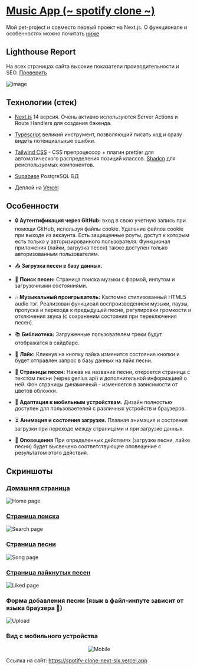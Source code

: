 # [Music App (~ spotify clone ~)](https://spotify-clone-next-six.vercel.app/)

Мой pet-project и совместо первый проект на Next.js. О функционале и особенностях можно почитать [ниже](#технологии-стек)

## Lighthouse Report

На всех страницах сайта высокие показатели проиводительности и SEO.
[Проверить](https://pagespeed.web.dev/analysis/https-spotify-clone-next-six-vercel-app/k6jh8i46at?form_factor=desktop)

![image](https://github.com/neequu/spotify-clone-next/assets/69749247/70a42a3a-16c9-41f2-90bc-37c087f8f6fd)

## Технологии (стек)

- [Next.js](https://nextjs.org/) 14 версия. Очень активно используются Server Actions и Route Handlers для создания бэкенда.

- [Typescript](https://www.typescriptlang.org) великий инструмент, позволяющий писать код и сразу видеть потенциальные ошибки.
  
- [Tailwind CSS](https://tailwindcss.com/) - CSS препроцессор + плагин prettier для автоматического распределения позиций классов. [Shadcn](https://ui.shadcn.com) для реиспользуемых компонентов.

- [Supabase](https://supabase.io/) PostgreSQL БД

- Деплой на [Vercel](https://vercel.com/)

## Особенности

- 🔒 **Аутентификация через GitHub:** вход в свою учетную запись при помощи GitHub, используя файлы cookie. Удаление файлов cookie при выходе из аккаунта. Есть защищенные роуты, доступ к которым есть только у авторизированного пользователя. Функционал приложения (лайки, загрузка песен) также доступен только авторизованным пользователям.

- 📤 **Загрузка песен в базу данных.** 

- 🔎 **Поиск песен:** Страница поиска музыки с формой, инпутом и загрузочными состояниями. 

- 🎶 **Музыкальный проигрыватель:** Кастомно стилизованный HTML5 audio тэг. Реализован функциоал воспроизведением музыки, паузы, пропуска и перехода к предыдущей песне, регулировки громкости и отключения звука (с сохраненим состояния при переключения песен).

- 📚 **Библиотека:** Загруженные пользователем треки будут отображатся в сайдбаре.

- 🖤 **Лайк:** Кликнув на кнопку лайка изменится состояние кнопки и будет отправлен запрос в базу данных на лайк песни.

- 🎵 **Страницы песен:** Нажав на название песни, откроется страница с текстом песни (через genius api) и дополнительной информацией о ней. Фон страницы динамичный - изменяется в зависимости от цветов обложки.

- 📱 **Адаптация к мобильным устройствам.** Дизайн полностью доступен для пользоваетелей с различных устройств и браузеров.

- ⏳ **Анимация и состояния загрузки.** Плавная анимация и состояния загрузки при переходе между страницами и при загрузке данных.

- 🔔 **Оповещения** При определенных действиях (загрузке песни, лайке песни) будет высвечено соответствующее оповещение с результатом этого действия.

## Скриншоты
### [Домашняя страница](https://spotify-clone-next-six.vercel.app)
![Home page](https://github.com/neequu/spotify-clone-next/assets/69749247/150a3365-e823-4064-a6c6-faf0a9bd7d86)
### [Страница поиска](https://spotify-clone-next-six.vercel.app/search)
![Search page](https://github.com/neequu/spotify-clone-next/assets/69749247/93050f9f-8c58-4371-99c8-cf03aee0dd5f)
### [Страница песни](https://spotify-clone-next-six.vercel.app/songs/1)
![Song page](https://github.com/neequu/spotify-clone-next/assets/69749247/05db822a-2bf6-46d7-b21b-6cbc7787b2fc)
### [Страница лайкнутых песен](https://spotify-clone-next-six.vercel.app/liked-songs)
![Liked page](https://github.com/neequu/spotify-clone-next/assets/69749247/ea22f697-155e-4a5d-95fd-65d99d1b7494)
### Форма добавления песни (язык в файл-инпуте зависит от языка браузера 💢)
![Upload](https://github.com/neequu/spotify-clone-next/assets/69749247/45e377e1-76f0-4784-ad05-99cbd99886d9)
### Вид с мобильного устройства
<div align="center">
  
  ![Mobile](https://github.com/neequu/spotify-clone-next/assets/69749247/3dd4f0c1-4594-4bbe-85bb-01dbab0ab1ec)
</div>

Ссылка на сайт: https://spotify-clone-next-six.vercel.app


